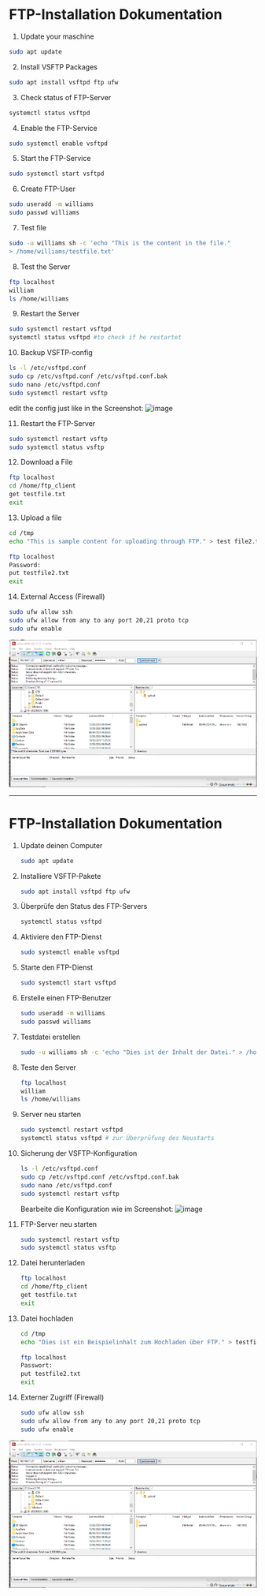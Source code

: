 # FTP-Installation Dokumentation

1. Update your maschine
```bash
sudo apt update
```
2. Install VSFTP Packages
```bash
sudo apt install vsftpd ftp ufw
```
3. Check status of FTP-Server
```bash
systemctl status vsftpd
```
4. Enable the FTP-Service
```bash
sudo systemctl enable vsftpd
```
5. Start the FTP-Service
```bash
sudo systemctl start vsftpd
```
6. Create FTP-User
```bash
sudo useradd -m williams
sudo passwd williams
```
7. Test file
```bash
sudo -u williams sh -c 'echo "This is the content in the file."
> /home/williams/testfile.txt'
```
8. Test the Server
```bash
ftp localhost
william
ls /home/williams
```
9. Restart the Server
```bash
sudo systemctl restart vsftpd
systemctl status vsftpd #to check if he restartet
```
10. Backup VSFTP-config 
```bash
ls -l /etc/vsftpd.conf
sudo cp /etc/vsftpd.conf /etc/vsftpd.conf.bak
sudo nano /etc/vsftpd.conf
sudo systemctl restart vsftp
```
edit the config just like in the Screenshot: 
![image](https://github.com/Dante1197/m158/assets/111874433/c121d9ff-62d9-40b0-96cd-21f35cd40bb6)

11. Restart the FTP-Server
```bash
sudo systemctl restart vsftp
sudo systemctl status vsftp
```

12. Download a File
```bash
ftp localhost
cd /home/ftp_client
get testfile.txt
exit
```

13. Upload a file
```bash
cd /tmp
echo "This is sample content for uploading through FTP." > test file2.txt
```
```bash
ftp localhost 
Password:
put testfile2.txt
exit
```

14. External Access (Firewall)
```bash
sudo ufw allow ssh
sudo ufw allow from any to any port 20,21 proto tcp
sudo ufw enable
```
![](image-1.png)

---


# FTP-Installation Dokumentation

1. Update deinen Computer
   ```bash
   sudo apt update
   ```

2. Installiere VSFTP-Pakete
   ```bash
   sudo apt install vsftpd ftp ufw
   ```

3. Überprüfe den Status des FTP-Servers
   ```bash
   systemctl status vsftpd
   ```

4. Aktiviere den FTP-Dienst
   ```bash
   sudo systemctl enable vsftpd
   ```

5. Starte den FTP-Dienst
   ```bash
   sudo systemctl start vsftpd
   ```

6. Erstelle einen FTP-Benutzer
   ```bash
   sudo useradd -m williams
   sudo passwd williams
   ```

7. Testdatei erstellen
   ```bash
   sudo -u williams sh -c 'echo "Dies ist der Inhalt der Datei." > /home/williams/testfile.txt'
   ```

8. Teste den Server
   ```bash
   ftp localhost
   william
   ls /home/williams
   ```

9. Server neu starten
   ```bash
   sudo systemctl restart vsftpd
   systemctl status vsftpd # zur Überprüfung des Neustarts
   ```

10. Sicherung der VSFTP-Konfiguration
    ```bash
    ls -l /etc/vsftpd.conf
    sudo cp /etc/vsftpd.conf /etc/vsftpd.conf.bak
    sudo nano /etc/vsftpd.conf
    sudo systemctl restart vsftp
    ```
    Bearbeite die Konfiguration wie im Screenshot:
    ![image](https://github.com/Dante1197/m158/assets/111874433/c121d9ff-62d9-40b0-96cd-21f35cd40bb6)

11. FTP-Server neu starten
    ```bash
    sudo systemctl restart vsftp
    sudo systemctl status vsftp
    ```

12. Datei herunterladen
    ```bash
    ftp localhost
    cd /home/ftp_client
    get testfile.txt
    exit
    ```

13. Datei hochladen
    ```bash
    cd /tmp
    echo "Dies ist ein Beispielinhalt zum Hochladen über FTP." > testfile2.txt
    ```
    ```bash
    ftp localhost 
    Passwort:
    put testfile2.txt
    exit
    ```

14. Externer Zugriff (Firewall)
    ```bash
    sudo ufw allow ssh
    sudo ufw allow from any to any port 20,21 proto tcp
    sudo ufw enable
    ```

![](image-1.png)